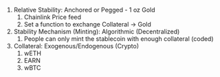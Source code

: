 1. Relative Stability: Anchored or Pegged - 1 oz Gold
    1. Chainlink Price feed
    2. Set a function to exchange Collateral -> Gold
2. Stability Mechanism (Minting): Algorithmic (Decentralized)
    1. People can only mint the stablecoin with enough collateral (coded)
3. Collateral: Exogenous/Endogenous (Crypto)
    1. wETH
    2. EARN
    3. wBTC